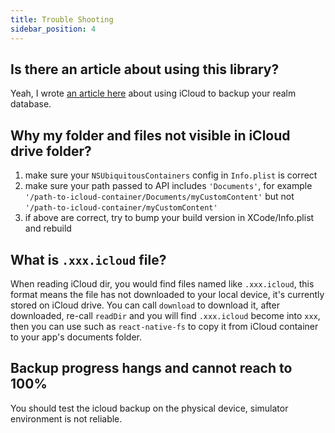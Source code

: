 ```yaml
---
title: Trouble Shooting
sidebar_position: 4
---
```


## Is there an article about using this library?
Yeah, I wrote [an article here](https://medium.com/@xhmm/how-to-backup-realm-database-to-icloud-using-reactnative-9fd038a0a6b1) about using iCloud to backup your realm database.

## Why my folder and files not visible in iCloud drive folder?

1. make sure your `NSUbiquitousContainers` config in `Info.plist` is correct
2. make sure your path passed to API includes `'Documents'`, for example `'/path-to-icloud-container/Documents/myCustomContent'` but not `'/path-to-icloud-container/myCustomContent'`
3. if above are correct, try to bump your build version in XCode/Info.plist and rebuild

## What is `.xxx.icloud` file?
When reading iCloud dir, you would find files named like `.xxx.icloud`, this format means the file has not downloaded to your local device, it's currently stored on iCloud drive. You can call `download` to download it, after downloaded, re-call `readDir` and you will find `.xxx.icloud` become into `xxx`, then you can use such as `react-native-fs` to copy it from iCloud container to your app's documents folder.

## Backup progress hangs and cannot reach to 100%
You should test the icloud backup on the physical device, simulator environment is not reliable.
